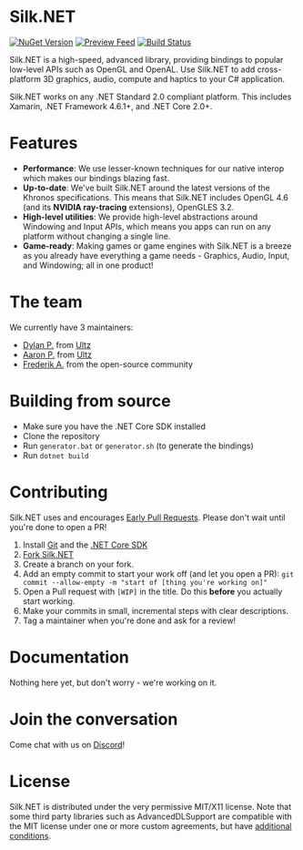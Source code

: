 # Silk.NET
[![NuGet Version](https://img.shields.io/nuget/v/Silk.NET)](https://nuget.org/packages/Silk.NET) [![Preview Feed](https://img.shields.io/badge/nuget-experimental%20feed-yellow)](https://dev.azure.com/UltzLimited/Silk.NET/_packaging?_a=feed&feed=Experimental) [![Build Status](https://dev.azure.com/UltzLimited/Silk.NET/_apis/build/status/Ultz.Silk.NET?branchName=master)](https://dev.azure.com/UltzLimited/Silk.NET/_build/latest?definitionId=2&branchName=master)

Silk.NET is a high-speed, advanced library, providing bindings to popular low-level APIs such as OpenGL and OpenAL. Use Silk.NET to add cross-platform 3D graphics, audio, compute and haptics to your C# application.

Silk.NET works on any .NET Standard 2.0 compliant platform. This includes Xamarin, .NET Framework 4.6.1+, and .NET Core 2.0+.

# Features
- **Performance**: We use lesser-known techniques for our native interop which makes our bindings blazing fast.
- **Up-to-date**: We've built Silk.NET around the latest versions of the Khronos specifications. This means that Silk.NET includes OpenGL 4.6 (and its **NVIDIA ray-tracing** extensions), OpenGLES 3.2.
- **High-level utilities**: We provide high-level abstractions around Windowing and Input APIs, which means you apps can run on any platform without changing a single line.
- **Game-ready**: Making games or game engines with Silk.NET is a breeze as you already have everything a game needs - Graphics, Audio, Input, and Windowing; all in one product!

# The team
We currently have 3 maintainers:
- [Dylan P.](https://github.com/Perksey) from [Ultz](https://github.com/Ultz)
- [Aaron P.](https://github.com/AzyIsCool) from [Ultz](https://github.com/Ultz)
- [Frederik A.](https://github.com/frederikja163) from the open-source community

# Building from source

- Make sure you have the .NET Core SDK installed
- Clone the repository
- Run `generator.bat` or `generator.sh` (to generate the bindings)
- Run `dotnet build`

# Contributing

Silk.NET uses and encourages [Early Pull Requests](https://medium.com/practical-blend/pull-request-first-f6bb667a9b6). Please don't wait until you're done to open a PR!

1. Install [Git](https://git-scm.com/downloads) and the [.NET Core SDK](https://www.microsoft.com/net/download)
1. [Fork Silk.NET](https://github.com/Ultz/Silk.NET/fork)
1. Create a branch on your fork.
1. Add an empty commit to start your work off (and let you open a PR): `git commit --allow-empty -m "start of [thing you're working on]"`
1. Open a Pull request with `[WIP]` in the title. Do this **before** you actually start working.
1. Make your commits in small, incremental steps with clear descriptions.
1. Tag a maintainer when you're done and ask for a review!

# Documentation

Nothing here yet, but don't worry - we're working on it.

# Join the conversation

Come chat with us on [Discord](https://discord.gg/DTHHXRt)!

# License
Silk.NET is distributed under the very permissive MIT/X11 license. Note that some third party libraries such as AdvancedDLSupport are compatible with the MIT license under one or more custom agreements, but have [additional conditions](https://github.com/Ultz/Silk.NET/blob/master/THIRD_PARTIES.md).
